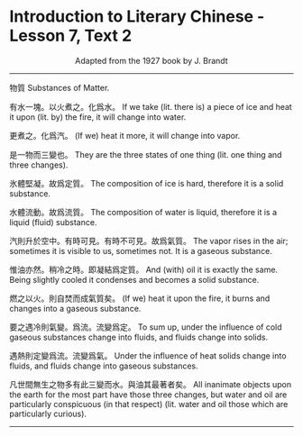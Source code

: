 # Introduction to Literary Chinese - Lesson 7, Text 2

<center>Adapted from the 1927 book by J. Brandt</center>

---

物質
Substances of Matter.

有水一塊。以火煮之。化爲水。
If we take (lit. there is) a piece of ice and heat it upon (lit. by) the fire, it will change into water.

更煮之。化爲汽。
(If we) heat it more, it will change into vapor.

是一物而三變也。
They are the three states of one thing (lit. one thing and three changes).

氷體堅凝。故爲定質。
The composition of ice is hard, therefore it is a solid substance.

水體流動。故爲流質。
The composition of water is liquid, therefore it is a liquid (fluid) substance.

汽則升於空中。有時可見。有時不可見。故爲氣質。
The vapor rises in the air; sometimes it is visible to us, sometimes not. It is a gaseous substance.

惟油亦然。稍冷之時。即凝結爲定質。
And (with) oil it is exactly the same. Being slightly cooled it condenses and becomes a solid substance.

燃之以火。則自焚而成氣質矣。
(If we) heat it upon the fire, it burns and changes into a gaseous substance.

要之遇冷則氣變。爲流。流變爲定。
To sum up, under the influence of cold gaseous substances change into fluids, and fluids change into solids.

遇熱則定變爲流。流變爲氣。
Under the influence of heat solids change into fluids, and fluids change into gaseous substances.

凡世間無生之物多有此三變而水。與油其最著者矣。
All inanimate objects upon the earth for the most part have those three changes, but water and oil are particularly conspicuous (in that respect) (lit. water and oil those which are particularly curious).

---
